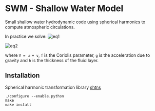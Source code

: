 # SWM - Shallow Water Model 

Small shallow water hydrodynamic code using spherical harmonics to compute atmospheric circulations.

In practice we solve:
![eq1](https://latex.codecogs.com/gif.latex?\frac{d&space;\vec{V}}{dt}&space;=&space;-f&space;\vec{k}&space;\times&space;\vec{V}&space;-&space;g&space;\nabla&space;h&space;&plus;&space;\nu&space;\nabla^2&space;\vec{V})

![eq2](https://latex.codecogs.com/gif.latex?\frac{d&space;h}{dt}&space;=&space;-h&space;\nabla&space;\cdot&space;\vec{V}&space;&plus;&space;\nu&space;\nabla^2&space;h)

where `V = u + v`, `f` is the Coriolis parameter, `g` is the acceleration due to gravity and `h` is the thickness of the fluid layer.


## Installation

Spherical harmonic transformation library [shtns](https://bitbucket.org/nschaeff/shtns)

```
./configure --enable.python
make
make install
```


